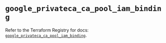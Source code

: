 # `google_privateca_ca_pool_iam_binding`

Refer to the Terraform Registry for docs: [`google_privateca_ca_pool_iam_binding`](https://registry.terraform.io/providers/hashicorp/google-beta/6.32.0/docs/resources/google_privateca_ca_pool_iam_binding).
